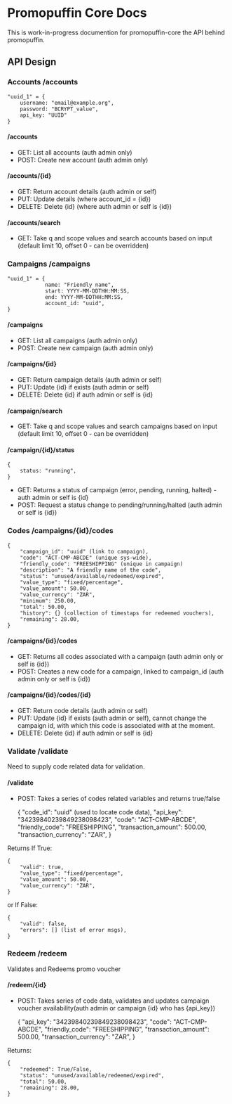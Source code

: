 # Promopuffin Core Docs

This is work-in-progress documention for promopuffin-core the API behind promopuffin.
 

## API Design

### Accounts /accounts

    "uuid_1" = {
        username: "email@example.org",
        password: "BCRYPT_value",
        api_key: "UUID"
    }

#### /accounts	

* GET: List all accounts (auth admin only)
* POST: Create new account (auth admin only)

#### /accounts/{id}

* GET: Return account details (auth admin or self)
* PUT: Update details (where account_id = {id})
* DELETE: Delete {id} (where auth admin or self is {id})

#### /accounts/search

* GET: Take q and scope values and search accounts based on input (default limit 10, offset 0 - can be overridden)

### Campaigns /campaigns

	"uuid_1" = {
                name: "Friendly name",
                start: YYYY-MM-DDTHH:MM:SS,
                end: YYYY-MM-DDTHH:MM:SS,
                account_id: "uuid",
	}

#### /campaigns

* GET: List all campaigns (auth admin only)
* POST: Create new campaign (auth admin only)

#### /campaigns/{id}

* GET: Return campaign details (auth admin or self)
* PUT: Update {id} if exists (auth admin or self)
* DELETE: Delete {id} if auth admin or self is {id}

#### /campaign/search

* GET: Take q and scope values and search campaigns based on input (default limit 10, offset 0 - can be overridden)

#### /campaign/{id}/status

    {
        status: "running",
    }

* GET: Returns a status of campaign (error, pending, running, halted) - auth admin or self is {id}
* POST: Request a status change to pending/running/halted (auth admin or self is {id})

### Codes /campaigns/{id}/codes

    {
        "campaign_id": "uuid" (link to campaign),
        "code": "ACT-CMP-ABCDE" (unique sys-wide),
        "friendly_code": "FREESHIPPING" (unique in campaign)
        "description": "A friendly name of the code",
        "status": "unused/available/redeemed/expired",
        "value_type": "fixed/percentage",
        "value_amount": 50.00,
        "value_currency": "ZAR",
        "minimum": 250.00,
        "total": 50.00,
        "history": {} (collection of timestaps for redeemed vouchers),
        "remaining": 28.00,
    }

#### /campaigns/{id}/codes

* GET: Returns all codes associated with a campaign (auth admin only or self is {id})
* POST: Creates a new code for a campaign, linked to campaign_id (auth admin only or self is {id})

#### /campaigns/{id}/codes/{id}

* GET: Return code details (auth admin or self)
* PUT: Update {id} if exists (auth admin or self), cannot change the campaign id, with which this code is associated with at the moment.
* DELETE: Delete {id} if auth admin or self is {id}


### Validate /validate

Need to supply code related data for validation.

#### /validate

* POST: Takes a series of codes related variables and returns true/false


	{
		"code_id": "uuid" (used to locate code data),
		"api_key": "34239840239849238098423",
		"code": "ACT-CMP-ABCDE",
		"friendly_code": "FREESHIPPING",
		"transaction_amount": 500.00,
		"transaction_currency": "ZAR",
	}


Returns If True:

	{
		"valid": true,
		"value_type": "fixed/percentage",
		"value_amount": 50.00,
		"value_currency": "ZAR", 
	}

or If False:

    {
        "valid": false,
        "errors": [] (list of error msgs),
    }

### Redeem /redeem

Validates and Redeems promo voucher 

#### /redeem/{id}

* POST: Takes series of code data, validates and updates campaign voucher availability(auth admin or campaign {id} who has {api_key})


    {
        "api_key": "34239840239849238098423",
        "code": "ACT-CMP-ABCDE",
        "friendly_code": "FREESHIPPING",
        "transaction_amount": 500.00,
        "transaction_currency": "ZAR",
    }


Returns:

    {
        "redeemed": True/False,
        "status": "unused/available/redeemed/expired",
        "total": 50.00,
        "remaining": 28.00,
    }

 
